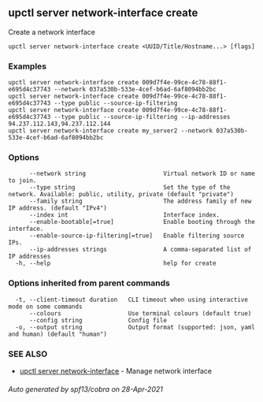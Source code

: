 ## upctl server network-interface create

Create a network interface

```
upctl server network-interface create <UUID/Title/Hostname...> [flags]
```

### Examples

```
upctl server network-interface create 009d7f4e-99ce-4c78-88f1-e695d4c37743 --network 037a530b-533e-4cef-b6ad-6af8094bb2bc
upctl server network-interface create 009d7f4e-99ce-4c78-88f1-e695d4c37743 --type public --source-ip-filtering
upctl server network-interface create 009d7f4e-99ce-4c78-88f1-e695d4c37743 --type public --source-ip-filtering --ip-addresses 94.237.112.143,94.237.112.144
upctl server network-interface create my_server2 --network 037a530b-533e-4cef-b6ad-6af8094bb2bc
```

### Options

```
      --network string                      Virtual network ID or name to join.
      --type string                         Set the type of the network. Available: public, utility, private (default "private")
      --family string                       The address family of new IP address. (default "IPv4")
      --index int                           Interface index.
      --enable-bootable[=true]              Enable booting through the interface.
      --enable-source-ip-filtering[=true]   Enable filtering source IPs.
      --ip-addresses strings                A comma-separated list of IP addresses
  -h, --help                                help for create
```

### Options inherited from parent commands

```
  -t, --client-timeout duration   CLI timeout when using interactive mode on some commands
      --colours                   Use terminal colours (default true)
      --config string             Config file
  -o, --output string             Output format (supported: json, yaml and human) (default "human")
```

### SEE ALSO

* [upctl server network-interface](upctl_server_network-interface.md)	 - Manage network interface

###### Auto generated by spf13/cobra on 28-Apr-2021
